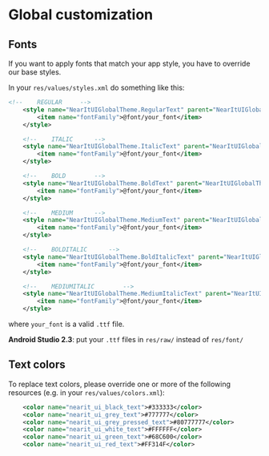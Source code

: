 # Global customization

## Fonts
If you want to apply fonts that match your app style, you have to override our base styles.

In your `res/values/styles.xml` do something like this:

```xml
<!--    REGULAR     -->
    <style name="NearItUIGlobalTheme.RegularText" parent="NearItUIGlobalTheme">
        <item name="fontFamily">@font/your_font</item>
    </style>

    <!--    ITALIC      -->
    <style name="NearItUIGlobalTheme.ItalicText" parent="NearItUIGlobalTheme">
        <item name="fontFamily">@font/your_font</item>
    </style>

    <!--    BOLD        -->
    <style name="NearItUIGlobalTheme.BoldText" parent="NearItUIGlobalTheme">
        <item name="fontFamily">@font/your_font</item>
    </style>

    <!--    MEDIUM      -->
    <style name="NearItUIGlobalTheme.MediumText" parent="NearItUIGlobalTheme">
        <item name="fontFamily">@font/your_font</item>
    </style>

    <!--    BOLDITALIC      -->
    <style name="NearItUIGlobalTheme.BoldItalicText" parent="NearItUIGlobalTheme">
        <item name="fontFamily">@font/your_font</item>
    </style>

    <!--    MEDIUMITALIC        -->
    <style name="NearItUIGlobalTheme.MediumItalicText" parent="NearItUIGlobalTheme">
        <item name="fontFamily">@font/your_font</item>
    </style>
```

where `your_font` is a valid `.ttf` file.

__Android Studio 2.3__: put your `.ttf` files in `res/raw/` instead of `res/font/`

## Text colors
To replace text colors, please override one or more of the following resources (e.g. in your `res/values/colors.xml`):

```xml
    <color name="nearit_ui_black_text">#333333</color>
    <color name="nearit_ui_grey_text">#777777</color>
    <color name="nearit_ui_grey_pressed_text">#80777777</color>
    <color name="nearit_ui_white_text">#FFFFFF</color>
    <color name="nearit_ui_green_text">#68C600</color>
    <color name="nearit_ui_red_text">#FF314F</color>
```